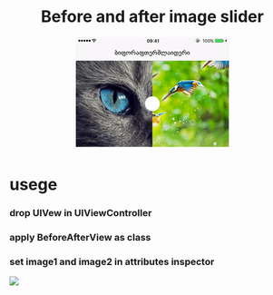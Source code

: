 # <h1 align="center">Before and after image slider</h1>
<p align="center">
  <img src="demo.gif"/>
</p>
 
<h1> usege </h1>
<h3> drop UIVew in UIViewController </h3>
<h3> apply BeforeAfterView as class </h3>
<h3> set image1 and image2 in attributes inspector </h3>
<img src="https://s23.postimg.org/t5a8clz6j/Screen_Shot_2016_12_13_at_1_11_41_PM.png"/>

